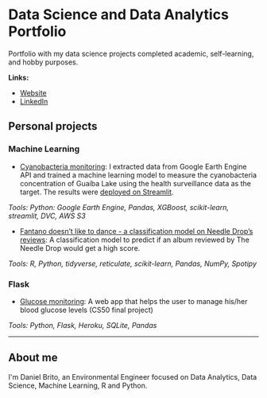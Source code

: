 # Data Science and Data Analytics Portfolio

Portfolio with my data science projects completed academic, self-learning, and hobby purposes. 

**Links:**
* [Website](https://danielbrito.me/)
* [LinkedIn](https://www.linkedin.com/in/danieloliveiradebrito/)

## Personal projects
### Machine Learning

- [Cyanobacteria monitoring](https://github.com/danielbrito91/cyanobacteria-monitoring): I extracted data from Google Earth Engine API and trained a machine learning model to measure the cyanobacteria concentration of Guaíba Lake using the health surveillance data as the target. The results were [deployed on Streamlit](https://danielbrito91-cyanobacteria-monitoring-app-q9d98u.streamlit.app/).

_Tools: Python: Google Earth Engine, Pandas, XGBoost, scikit-learn, streamlit, DVC, AWS S3_

- [Fantano doesn’t like to dance - a classification model on Needle Drop’s reviews](https://danielbrito.me/post/2021-07-24-fantano-doesn-t-like-to-dance-a-classification-model-on-needle-drop-s-reviews/): A classification model to predict if an album reviewed by The Needle Drop would get a high score.

_Tools: R, Python, tidyverse, reticulate, scikit-learn, Pandas, NumPy, Spotipy_

### Flask
- [Glucose monitoring](https://glicose-monit.herokuapp.com/): A web app that helps the user to manage his/her blood glucose levels (CS50 final project)

_Tools: Python, Flask, Heroku, SQLite, Pandas_

---

## About me

I'm Daniel Brito, an Environmental Engineer focused on Data Analytics, Data Science, Machine Learning, R and Python.
